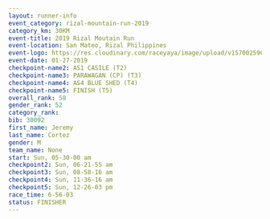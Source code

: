 ```yaml
---
layout: runner-info 
event_category: rizal-mountain-run-2019 
category_km: 30KM 
event-title: 2019 Rizal Moutain Run 
event-location: San Mateo, Rizal Philippines 
event-logo: https://res.cloudinary.com/raceyaya/image/upload/v1570025909/logo/rizal-mountain_gkfete.jpg 
event-date: 01-27-2019 
checkpoint-name2: AS1 CASILE (T2) 
checkpoint-name3: PARAWAGAN (CP) (T3) 
checkpoint-name4: AS4 BLUE SHED (T4) 
checkpoint-name5: FINISH (T5) 
overall_rank: 58
gender_rank: 52
category_rank: 
bib: 30092
first_name: Jeremy
last_name: Cortez
gender: M
team_name: None
start: Sun, 05-30-00 am
checkpoint2: Sun, 06-21-55 am
checkpoint3: Sun, 08-58-16 am
checkpoint4: Sun, 11-36-16 am
checkpoint5: Sun, 12-26-03 pm
race_time: 6-56-03
status: FINISHER
---
```

